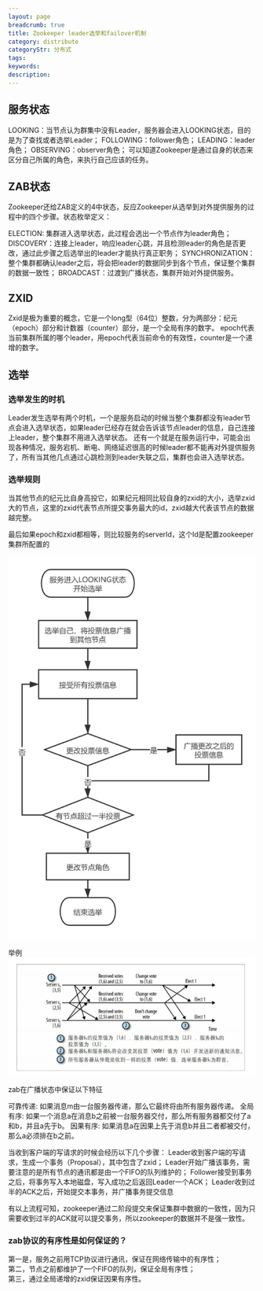 ```yaml
---
layout: page
breadcrumb: true
title: Zookeeper leader选举和failover机制
category: distribute
categoryStr: 分布式
tags:
keywords:
description:
---
```



## 服务状态
LOOKING：当节点认为群集中没有Leader，服务器会进入LOOKING状态，目的是为了查找或者选举Leader；
FOLLOWING：follower角色；
LEADING：leader角色；
OBSERVING：observer角色；
可以知道Zookeeper是通过自身的状态来区分自己所属的角色，来执行自己应该的任务。


## ZAB状态

Zookeeper还给ZAB定义的4中状态，反应Zookeeper从选举到对外提供服务的过程中的四个步骤。状态枚举定义：

ELECTION: 集群进入选举状态，此过程会选出一个节点作为leader角色；
DISCOVERY：连接上leader，响应leader心跳，并且检测leader的角色是否更改，通过此步骤之后选举出的leader才能执行真正职务；
SYNCHRONIZATION：整个集群都确认leader之后，将会把leader的数据同步到各个节点，保证整个集群的数据一致性；
BROADCAST：过渡到广播状态，集群开始对外提供服务。


## ZXID
Zxid是极为重要的概念，它是一个long型（64位）整数，分为两部分：纪元（epoch）部分和计数器（counter）部分，是一个全局有序的数字。
epoch代表当前集群所属的哪个leader，用epoch代表当前命令的有效性，counter是一个递增的数字。
## 选举

### 选举发生的时机
Leader发生选举有两个时机，一个是服务启动的时候当整个集群都没有leader节点会进入选举状态，如果leader已经存在就会告诉该节点leader的信息，自己连接上leader，整个集群不用进入选举状态。
还有一个就是在服务运行中，可能会出现各种情况，服务宕机、断电、网络延迟很高的时候leader都不能再对外提供服务了，所有当其他几点通过心跳检测到leader失联之后，集群也会进入选举状态。

### 选举规则
当其他节点的纪元比自身高投它，如果纪元相同比较自身的zxid的大小，选举zxid大的节点，这里的zxid代表节点所提交事务最大的id，zxid越大代表该节点的数据越完整。

最后如果epoch和zxid都相等，则比较服务的serverId，这个Id是配置zookeeper集群所配置的

![ZK-Leader-Election](/img/java/distribute/2023-02-22-Zookeeper-Failover-Leader-Election-1.png)

举例
![ZK-Leader-Election](/img/java/distribute/2023-02-22-Zookeeper-Failover-Leader-Election-2.png)


zab在广播状态中保证以下特征

可靠传递:  如果消息m由一台服务器传递，那么它最终将由所有服务器传递。
全局有序: 如果一个消息a在消息b之前被一台服务器交付，那么所有服务器都交付了a和b，并且a先于b。
因果有序: 如果消息a在因果上先于消息b并且二者都被交付，那么a必须排在b之前。

当收到客户端的写请求的时候会经历以下几个步骤：
Leader收到客户端的写请求，生成一个事务（Proposal），其中包含了zxid；
Leader开始广播该事务，需要注意的是所有节点的通讯都是由一个FIFO的队列维护的；
Follower接受到事务之后，将事务写入本地磁盘，写入成功之后返回Leader一个ACK；
Leader收到过半的ACK之后，开始提交本事务，并广播事务提交信息

有以上流程可知，zookeeper通过二阶段提交来保证集群中数据的一致性，因为只需要收到过半的ACK就可以提交事务，所以zookeeper的数据并不是强一致性。

### zab协议的有序性是如何保证的？
第一是，服务之前用TCP协议进行通讯，保证在网络传输中的有序性；  
第二，节点之前都维护了一个FIFO的队列，保证全局有序性；  
第三，通过全局递增的zxid保证因果有序性。  